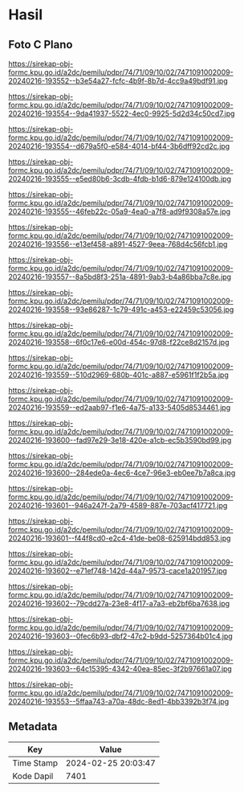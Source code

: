 # Hasil

## Foto C Plano

https://sirekap-obj-formc.kpu.go.id/a2dc/pemilu/pdpr/74/71/09/10/02/7471091002009-20240216-193552--b3e54a27-fcfc-4b9f-8b7d-4cc9a49bdf91.jpg

https://sirekap-obj-formc.kpu.go.id/a2dc/pemilu/pdpr/74/71/09/10/02/7471091002009-20240216-193554--9da41937-5522-4ec0-9925-5d2d34c50cd7.jpg

https://sirekap-obj-formc.kpu.go.id/a2dc/pemilu/pdpr/74/71/09/10/02/7471091002009-20240216-193554--d679a5f0-e584-4014-bf44-3b6dff92cd2c.jpg

https://sirekap-obj-formc.kpu.go.id/a2dc/pemilu/pdpr/74/71/09/10/02/7471091002009-20240216-193555--e5ed80b6-3cdb-4fdb-b1d6-879e124100db.jpg

https://sirekap-obj-formc.kpu.go.id/a2dc/pemilu/pdpr/74/71/09/10/02/7471091002009-20240216-193555--46feb22c-05a9-4ea0-a7f8-ad9f9308a57e.jpg

https://sirekap-obj-formc.kpu.go.id/a2dc/pemilu/pdpr/74/71/09/10/02/7471091002009-20240216-193556--e13ef458-a891-4527-9eea-768d4c56fcb1.jpg

https://sirekap-obj-formc.kpu.go.id/a2dc/pemilu/pdpr/74/71/09/10/02/7471091002009-20240216-193557--8a5bd8f3-251a-4891-9ab3-b4a86bba7c8e.jpg

https://sirekap-obj-formc.kpu.go.id/a2dc/pemilu/pdpr/74/71/09/10/02/7471091002009-20240216-193558--93e86287-1c79-491c-a453-e22459c53056.jpg

https://sirekap-obj-formc.kpu.go.id/a2dc/pemilu/pdpr/74/71/09/10/02/7471091002009-20240216-193558--6f0c17e6-e00d-454c-97d8-f22ce8d2157d.jpg

https://sirekap-obj-formc.kpu.go.id/a2dc/pemilu/pdpr/74/71/09/10/02/7471091002009-20240216-193559--510d2969-680b-401c-a887-e5961f1f2b5a.jpg

https://sirekap-obj-formc.kpu.go.id/a2dc/pemilu/pdpr/74/71/09/10/02/7471091002009-20240216-193559--ed2aab97-f1e6-4a75-a133-5405d8534461.jpg

https://sirekap-obj-formc.kpu.go.id/a2dc/pemilu/pdpr/74/71/09/10/02/7471091002009-20240216-193600--fad97e29-3e18-420e-a1cb-ec5b3590bd99.jpg

https://sirekap-obj-formc.kpu.go.id/a2dc/pemilu/pdpr/74/71/09/10/02/7471091002009-20240216-193600--284ede0a-4ec6-4ce7-96e3-eb0ee7b7a8ca.jpg

https://sirekap-obj-formc.kpu.go.id/a2dc/pemilu/pdpr/74/71/09/10/02/7471091002009-20240216-193601--946a247f-2a79-4589-887e-703acf417721.jpg

https://sirekap-obj-formc.kpu.go.id/a2dc/pemilu/pdpr/74/71/09/10/02/7471091002009-20240216-193601--f44f8cd0-e2c4-41de-be08-625914bdd853.jpg

https://sirekap-obj-formc.kpu.go.id/a2dc/pemilu/pdpr/74/71/09/10/02/7471091002009-20240216-193602--e71ef748-142d-44a7-9573-cace1a201957.jpg

https://sirekap-obj-formc.kpu.go.id/a2dc/pemilu/pdpr/74/71/09/10/02/7471091002009-20240216-193602--79cdd27a-23e8-4f17-a7a3-eb2bf6ba7638.jpg

https://sirekap-obj-formc.kpu.go.id/a2dc/pemilu/pdpr/74/71/09/10/02/7471091002009-20240216-193603--0fec6b93-dbf2-47c2-b9dd-5257364b01c4.jpg

https://sirekap-obj-formc.kpu.go.id/a2dc/pemilu/pdpr/74/71/09/10/02/7471091002009-20240216-193603--64c15395-4342-40ea-85ec-3f2b97661a07.jpg

https://sirekap-obj-formc.kpu.go.id/a2dc/pemilu/pdpr/74/71/09/10/02/7471091002009-20240216-193553--5ffaa743-a70a-48dc-8ed1-4bb3392b3f74.jpg


## Metadata

| Key        | Value               |
| ---------- | ------------------- |
| Time Stamp | 2024-02-25 20:03:47 |
| Kode Dapil | 7401                |



